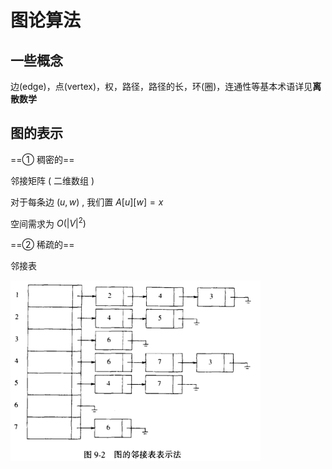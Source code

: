 # 图论算法

## 一些概念

边(edge)，点(vertex)，权，路径，路径的长，环(圈)，连通性等基本术语详见**离散数学**

## 图的表示

==① 稠密的==

邻接矩阵 ( 二维数组 )

对于每条边 $(u,w)$ , 我们置 $A[u][w]=x$

空间需求为 $O({|V|}^2)$

==② 稀疏的==

邻接表

![](image/2021-12-15-10-49-34.png)
